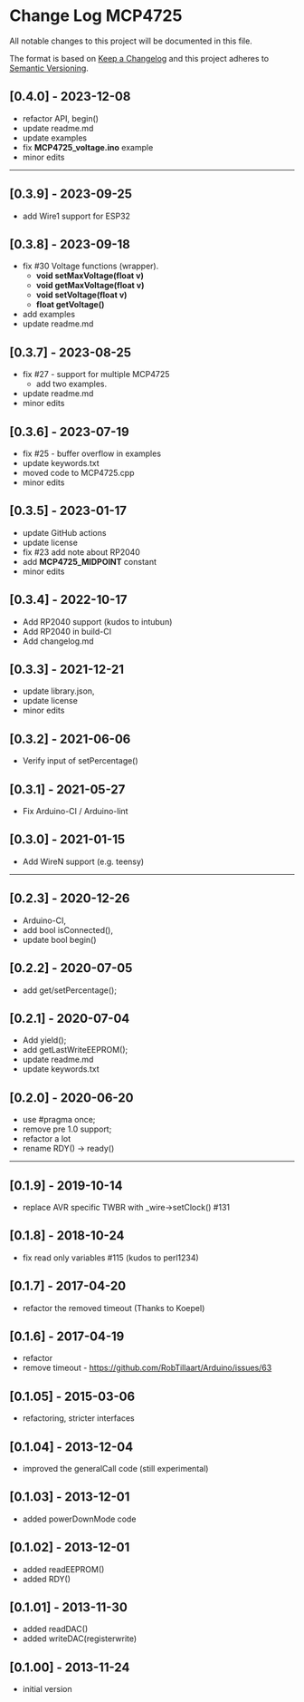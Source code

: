 # Change Log MCP4725
All notable changes to this project will be documented in this file.

The format is based on [Keep a Changelog](http://keepachangelog.com/)
and this project adheres to [Semantic Versioning](http://semver.org/).


## [0.4.0] - 2023-12-08
- refactor API, begin()
- update readme.md
- update examples
- fix **MCP4725_voltage.ino** example
- minor edits

----

## [0.3.9] - 2023-09-25
- add Wire1 support for ESP32

## [0.3.8] - 2023-09-18
- fix #30 Voltage functions (wrapper).
  - **void setMaxVoltage(float v)**
  - **void getMaxVoltage(float v)**
  - **void setVoltage(float v)**
  - **float getVoltage()**
- add examples
- update readme.md

## [0.3.7] - 2023-08-25
- fix #27 - support for multiple MCP4725
  - add two examples.
- update readme.md
- minor edits

## [0.3.6] - 2023-07-19
- fix #25 - buffer overflow in examples
- update keywords.txt
- moved code to MCP4725.cpp
- minor edits

## [0.3.5] - 2023-01-17
- update GitHub actions
- update license
- fix #23 add note about RP2040
- add **MCP4725_MIDPOINT** constant
- minor edits

## [0.3.4] - 2022-10-17
- Add RP2040 support (kudos to intubun)
- Add RP2040 in build-CI
- Add changelog.md

## [0.3.3] - 2021-12-21
- update library.json,
- update license
- minor edits

## [0.3.2] - 2021-06-06
- Verify input of setPercentage()

## [0.3.1] - 2021-05-27
- Fix Arduino-CI / Arduino-lint

## [0.3.0] - 2021-01-15
- Add WireN support (e.g. teensy)

----

## [0.2.3] - 2020-12-26
- Arduino-CI,
- add bool isConnected(),
- update bool begin()

## [0.2.2] - 2020-07-05
- add get/setPercentage();

## [0.2.1] - 2020-07-04
- Add yield();
- add getLastWriteEEPROM();
- update readme.md
- update keywords.txt

## [0.2.0] - 2020-06-20
- use #pragma once;
- remove pre 1.0 support;
- refactor a lot
- rename RDY() -> ready()

----

## [0.1.9] - 2019-10-14
- replace AVR specific TWBR with \_wire->setClock() #131

## [0.1.8] - 2018-10-24
- fix read only variables #115 (kudos to perl1234)

## [0.1.7] - 2017-04-20
- refactor the removed timeout (Thanks to Koepel)

## [0.1.6] - 2017-04-19
- refactor
- remove timeout - https://github.com/RobTillaart/Arduino/issues/63

## [0.1.05] - 2015-03-06
- refactoring, stricter interfaces

## [0.1.04] - 2013-12-04
- improved the generalCall code (still experimental)

## [0.1.03] - 2013-12-01
- added powerDownMode code

## [0.1.02] - 2013-12-01
- added readEEPROM()
- added RDY()

## [0.1.01] - 2013-11-30
- added readDAC()
- added writeDAC(registerwrite)

## [0.1.00] - 2013-11-24
- initial version

